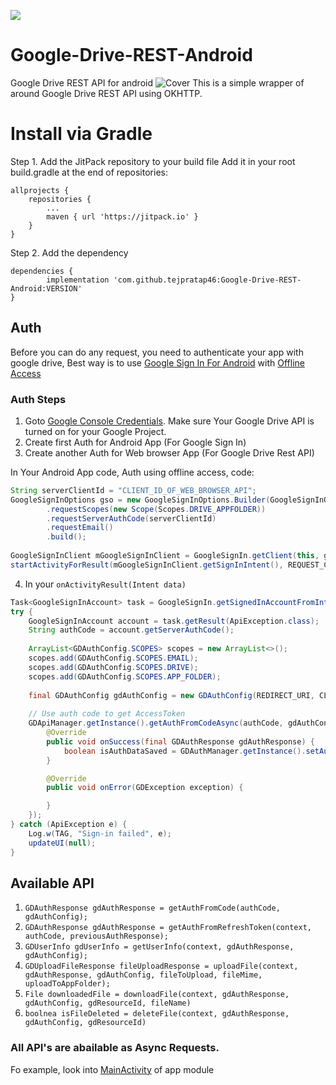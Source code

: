 [![](https://jitpack.io/v/tejpratap46/Google-Drive-REST-Android.svg)](https://jitpack.io/#tejpratap46/Google-Drive-REST-Android)

# Google-Drive-REST-Android
Google Drive REST API for android
![Cover](https://raw.githubusercontent.com/tejpratap46/Google-Drive-REST-Android/master/cover_big.png)
This is a simple wrapper of around Google Drive REST API using OKHTTP.

# Install via Gradle
Step 1. Add the JitPack repository to your build file
Add it in your root build.gradle at the end of repositories:
```
allprojects {
    repositories {
        ...
        maven { url 'https://jitpack.io' }
    }
}
```
Step 2. Add the dependency
```
dependencies {
        implementation 'com.github.tejpratap46:Google-Drive-REST-Android:VERSION'
}
```

## Auth
Before you can do any request, you need to authenticate your app with google drive, Best way is to use [Google Sign In For Android](https://developers.google.com/identity/sign-in/android/) with [Offline Access](https://developers.google.com/identity/sign-in/android/offline-access)

### Auth Steps
1. Goto [Google Console Credentials](https://console.developers.google.com/apis/credentials). Make sure Your Google Drive API is turned on for your Google Project.
2. Create first Auth for Android App (For Google Sign In)
3. Create another Auth for Web browser App (For Google Drive Rest API)

In Your Android App code, Auth using offline access, code:
```java
String serverClientId = "CLIENT_ID_OF_WEB_BROWSER_API";
GoogleSignInOptions gso = new GoogleSignInOptions.Builder(GoogleSignInOptions.DEFAULT_SIGN_IN)
        .requestScopes(new Scope(Scopes.DRIVE_APPFOLDER))
        .requestServerAuthCode(serverClientId)
        .requestEmail()
        .build();
        
GoogleSignInClient mGoogleSignInClient = GoogleSignIn.getClient(this, gso);
startActivityForResult(mGoogleSignInClient.getSignInIntent(), REQUEST_CODE_GOOGLE_SIGN_IN);
```
4. In your ```onActivityResult(Intent data)```
```java
Task<GoogleSignInAccount> task = GoogleSignIn.getSignedInAccountFromIntent(data);
try {
    GoogleSignInAccount account = task.getResult(ApiException.class);
    String authCode = account.getServerAuthCode();
    
    ArrayList<GDAuthConfig.SCOPES> scopes = new ArrayList<>();
    scopes.add(GDAuthConfig.SCOPES.EMAIL);
    scopes.add(GDAuthConfig.SCOPES.DRIVE);
    scopes.add(GDAuthConfig.SCOPES.APP_FOLDER);
    
    final GDAuthConfig gdAuthConfig = new GDAuthConfig(REDIRECT_URI, CLIENT_ID, CLIENT_SECRET, scopes);
    
    // Use auth code to get AccessToken
    GDApiManager.getInstance().getAuthFromCodeAsync(authCode, gdAuthConfig, new GDAuthResponse.OnAuthResponseListener() {
        @Override
        public void onSuccess(final GDAuthResponse gdAuthResponse) {
            boolean isAuthDataSaved = GDAuthManager.getInstance().setAuthData(MainActivity.this, gdAuthResponse);
        }

        @Override
        public void onError(GDException exception) {

        }
    });
} catch (ApiException e) {
    Log.w(TAG, "Sign-in failed", e);
    updateUI(null);
}
```

## Available API
1. ```GDAuthResponse gdAuthResponse = getAuthFromCode(authCode, gdAuthConfig);```
2. ```GDAuthResponse gdAuthResponse = getAuthFromRefreshToken(context, authCode, previousAuthResponse);```
3. ```GDUserInfo gdUserInfo = getUserInfo(context, gdAuthResponse, gdAuthConfig);```
4. ```GDUploadFileResponse fileUploadResponse = uploadFile(context, gdAuthResponse, gdAuthConfig, fileToUpload, fileMime, uploadToAppFolder);```
5. ```File downloadedFile = downloadFile(context, gdAuthResponse, gdAuthConfig, gdResourceId, fileName)```
6. ```boolnea isFileDeleted = deleteFile(context, gdAuthResponse, gdAuthConfig, gdResourceId)```

### All API's are abailable as Async Requests.

Fo example, look into [MainActivity](https://github.com/tejpratap46/Google-Drive-REST-Android/blob/master/app/src/main/java/com/tejpratapsingh/googledriverestandroid/MainActivity.java) of app module
